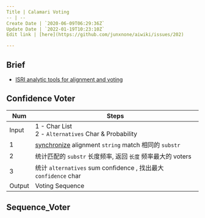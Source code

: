 ```yaml
---
Title | Calamari Voting
-- | --
Create Date | `2020-06-09T06:29:36Z`
Update Date | `2022-01-19T10:23:10Z`
Edit link | [here](https://github.com/junxnone/aiwiki/issues/202)

---
```

## Brief
- [ISRI analytic tools for alignment and voting](https://github.com/eddieantonio/ocreval)

##  Confidence Voter

Num | Steps 
-- | --
Input | 1 - Char List<br> 2 - `Alternatives` Char & Probability
1 | [synchronize](https://github.com/Calamari-OCR/calamari/blob/715ebcdd8672c72c39a533a49f01d4eb1b36a760/calamari_ocr/ocr/text_processing/text_synchronizer.py#L50)  alignment `string`  match 相同的 `substr` 
2 | 统计匹配的 `substr` 长度频率, 返回 `长度` 频率最大的 voters
3 | 统计 `alternatives` sum confidence , 找出最大 `confidence` char
Output | Voting Sequence


## Sequence_Voter
